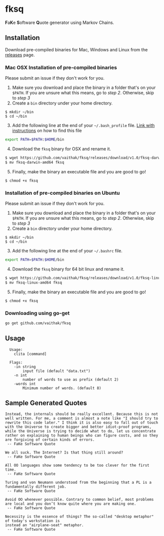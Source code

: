 # fksq  

**F**a**K**e **S**oftware **Q**uote generator using Markov Chains.  

## Installation

Download pre-compiled binaries for Mac, Windows and Linux from the [releases](https://github.com/vaithak/fksq/releases) page.  

### Mac OSX Installation of pre-compiled binaries
Please submit an issue if they don't work for you.  

1. Make sure you download and place the binary in a folder that's on your `$PATH`.  If you are unsure what this means, go to *step 2*. Otherwise, skip to *step 3*  
2. Create a `bin` directory under your home directory.  
```
$ mkdir ~/bin
$ cd ~/bin
```   
3. Add the following line at the end of your `~/.bash_profile` file.  [Link with instructions](https://natelandau.com/my-mac-osx-bash_profile/) on how to find this file  
```sh
export PATH=$PATH:$HOME/bin
```  

4. Download the `fksq` binary for OSX and rename it.  
```sh
$ wget https://github.com/vaithak/fksq/releases/download/v1.0/fksq-darwin-amd64  
$ mv fksq-darwin-amd64 fksq
```
5. Finally, make the binary an executable file and you are good to go!
```
$ chmod +x fksq
```  

### Installation of pre-compiled binaries on Ubuntu 
Please submit an issue if they don't work for you.  

1. Make sure you download and place the binary in a folder that's on your `$PATH`.  If you are unsure what this means, go to *step 2*. Otherwise, skip to *step 3*  
2. Create a `bin` directory under your home directory.  
```
$ mkdir ~/bin
$ cd ~/bin
```   
3. Add the following line at the end of your `~/.bashrc` file.  
```sh
export PATH=$PATH:$HOME/bin
```  

4. Download the `fksq` binary for 64 bit linux and rename it.  
```sh
$ wget https://github.com/vaithak/fksq/releases/download/v1.0/fksq-linux-amd64  
$ mv fksq-linux-amd64 fksq
```
5. Finally, make the binary an executable file and you are good to go!
```
$ chmod +x fksq
```  

### Downloading using go-get
```sh
go get github.com/vaithak/fksq  
```  

## Usage

```
  Usage:
    clita [command]
  
  Flags: 
    -in string
      	input file (default "data.txt")
    -n int
      	number of words to use as prefix (default 2)
    -words int
      	Minimum number of words. (default 8)
```  

## Sample Generated Quotes

```
Instead, the internals should be really excellent. Because this is not well written. For me, a comment is almost a note like "I should try to rewrite this code later." I think it is also easy to fall out of touch with the Universe to create bigger and better idiot-proof programs, while the Universe is trying to decide what to do, let us concentrate rather on explaining to human beings who can figure costs, and so they are forgiving of certain kinds of errors.
 -- FaKe Software Quote 
 
We all suck. The Internet? Is that thing still around?
 -- FaKe Software Quote 
 
All OO languages show some tendency to be too clever for the first time.
 -- FaKe Software Quote 
 
Turing and von Neumann understood from the beginning that a PL is a fundamentally different job.
 -- FaKe Software Quote  
 
Avoid OO whenever possible. Contrary to common belief, most problems are local and you don’t know quite where you are making one.
 -- FaKe Software Quote 
 
Necessity is the essence of things? The so-called "desktop metaphor" of today's workstation is  
instead an "airplane-seat" metaphor.
 -- FaKe Software Quote

```

